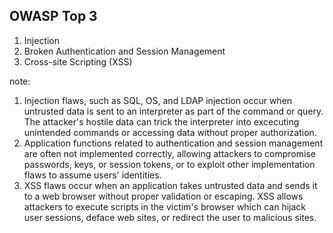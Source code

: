 ## OWASP Top 3

1. Injection
2. Broken Authentication and Session Management
3. Cross-site Scripting (XSS)

note:

1. Injection flaws, such as SQL, OS, and LDAP injection occur when untrusted data is sent to an interpreter as part of the command or query. The attacker's hostile data can trick the interpreter into excecuting unintended commands or accessing data without proper authorization.
2. Application functions related to authentication and session management are often not implemented correctly, allowing attackers to compromise passwords, keys, or session tokens, or to exploit other implementation flaws to assume users' identities.
3. XSS flaws occur when an application takes untrusted data and sends it to a web browser without proper validation or escaping. XSS allows attackers to execute scripts in the victim's browser which can hijack user sessions, deface web sites, or redirect the user to malicious sites. 